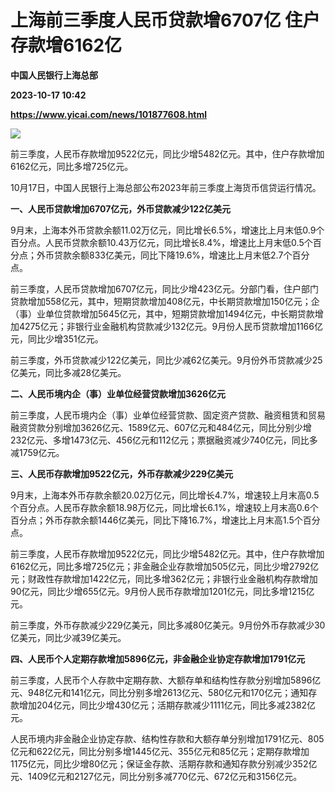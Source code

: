 # 上海前三季度人民币贷款增6707亿 住户存款增6162亿
**中国人民银行上海总部**

**2023-10-17 10:42**

**https://www.yicai.com/news/101877608.html**

![](https://imgcdn.yicai.com/uppics/slides/2023/10/fa6a99676b04cb67946a1e01bd032470.jpg)

前三季度，人民币存款增加9522亿元，同比少增5482亿元。其中，住户存款增加6162亿元，同比多增725亿元。

10月17日，中国人民银行上海总部公布2023年前三季度上海货币信贷运行情况。

**一、人民币贷款增加6707亿元，外币贷款减少122亿美元**

9月末，上海本外币贷款余额11.02万亿元，同比增长6.5%，增速比上月末低0.9个百分点。人民币贷款余额10.43万亿元，同比增长8.4%，增速比上月末低0.5个百分点；外币贷款余额833亿美元，同比下降19.6%，增速比上月末低2.7个百分点。

前三季度，人民币贷款增加6707亿元，同比少增423亿元。分部门看，住户部门贷款增加558亿元，其中，短期贷款增加408亿元，中长期贷款增加150亿元；企（事）业单位贷款增加5645亿元，其中，短期贷款增加1494亿元，中长期贷款增加4275亿元；非银行业金融机构贷款减少132亿元。9月份人民币贷款增加1166亿元，同比少增351亿元。

前三季度，外币贷款减少122亿美元，同比少减62亿美元。9月份外币贷款减少25亿美元，同比多减28亿美元。

**二、人民币境内企（事）业单位经营贷款增加3626亿元**

前三季度，人民币境内企（事）业单位经营贷款、固定资产贷款、融资租赁和贸易融资贷款分别增加3626亿元、1589亿元、607亿元和484亿元，同比分别少增232亿元、多增1473亿元、456亿元和112亿元；票据融资减少740亿元，同比多减1759亿元。

**三、人民币存款增加9522亿元，外币存款减少229亿美元**

9月末，上海本外币存款余额20.02万亿元，同比增长4.7%，增速较上月末高0.5个百分点。人民币存款余额18.98万亿元，同比增长6.1%，增速较上月末高0.6个百分点；外币存款余额1446亿美元，同比下降16.7%，增速比上月末高1.5个百分点。

前三季度，人民币存款增加9522亿元，同比少增5482亿元。其中，住户存款增加6162亿元，同比多增725亿元；非金融企业存款增加505亿元，同比少增2792亿元；财政性存款增加1422亿元，同比多增362亿元；非银行业金融机构存款增加90亿元，同比少增655亿元。9月份人民币存款增加1201亿元，同比多增1215亿元。

前三季度，外币存款减少229亿美元，同比多减80亿美元。9月份外币存款减少30亿美元，同比少减39亿美元。

**四、人民币个人定期存款增加5896亿元，非金融企业协定存款增加1791亿元**

前三季度，人民币个人存款中定期存款、大额存单和结构性存款分别增加5896亿元、948亿元和141亿元，同比分别多增2613亿元、580亿元和170亿元；通知存款增加204亿元，同比少增430亿元；活期存款减少1111亿元，同比多减2382亿元。

人民币境内非金融企业协定存款、结构性存款和大额存单分别增加1791亿元、805亿元和622亿元，同比分别多增1445亿元、355亿元和85亿元；定期存款增加1175亿元，同比少增80亿元；保证金存款、活期存款和通知存款分别减少352亿元、1409亿元和2127亿元，同比分别多减770亿元、672亿元和3156亿元。